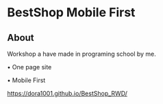 # BestShop Mobile First

## About

Workshop a have made in programing school by me.

• One page site

• Mobile First

 https://dora1001.github.io/BestShop_RWD/

